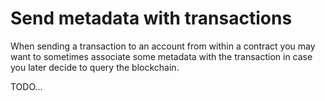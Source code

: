 # Send metadata with transactions

When sending a transaction to an account from within a contract you may want to sometimes associate some metadata with the transaction in case you later decide to query the blockchain.

TODO...